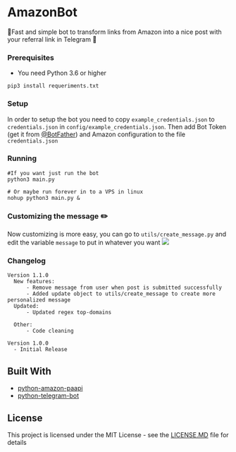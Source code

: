 # AmazonBot

🤖Fast and simple bot to transform links from Amazon into a nice post with your referral link in Telegram 🛒

### Prerequisites
* You need Python 3.6 or higher

```
pip3 install requeriments.txt
```

### Setup
In order to setup the bot you need to copy `example_credentials.json` to `credentials.json` in `config/example_credentials.json`.
Then add Bot Token (get it from [@BotFather](https://t.me/Botfather)) and Amazon configuration to the file `credentials.json`

### Running
```
#If you want just run the bot
python3 main.py

# Or maybe run forever in to a VPS in linux
nohup python3 main.py &
```

### Customizing the message ✏️
Now customizing is more easy, you can go to `utils/create_message.py` and edit the variable `message` to put in whatever you want
![](https://telegra.ph/file/4d9dc08b6415986161fdd.png)
### Changelog
```
Version 1.1.0
  New features:
      - Remove message from user when post is submitted successfully
      - Added update object to utils/create_message to create more personalized message  
  Updated:
      - Updated regex top-domains

  Other:
      - Code cleaning
      
Version 1.0.0
  - Initial Release
```

## Built With
* [python-amazon-paapi](https://github.com/sergioteula/python-amazon-paapi)
* [python-telegram-bot](https://github.com/python-telegram-bot/python-telegram-bot)

## License  
This project is licensed under the MIT License - see the [LICENSE.MD](LICENSE.MD) file for details
